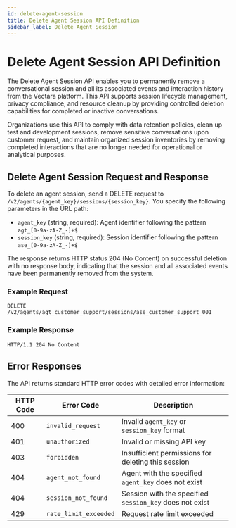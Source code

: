 ```yaml
---
id: delete-agent-session
title: Delete Agent Session API Definition
sidebar_label: Delete Agent Session
---
```


# Delete Agent Session API Definition

The Delete Agent Session API enables you to permanently remove a conversational session and all its associated events and interaction history from the Vectara platform. This API supports session lifecycle management, privacy compliance, and resource cleanup by providing controlled deletion capabilities for completed or inactive conversations.

Organizations use this API to comply with data retention policies, clean up test and development sessions, remove sensitive conversations upon customer request, and maintain organized session inventories by removing completed interactions that are no longer needed for operational or analytical purposes.

## Delete Agent Session Request and Response

To delete an agent session, send a DELETE request to `/v2/agents/{agent_key}/sessions/{session_key}`. You specify the following parameters in the URL path:

- `agent_key` (string, required): Agent identifier following the pattern `agt_[0-9a-zA-Z_-]+$`
- `session_key` (string, required): Session identifier following the pattern `ase_[0-9a-zA-Z_-]+$`

The response returns HTTP status 204 (No Content) on successful deletion with no response body, indicating that the session and all associated events have been permanently removed from the system.

### Example Request

```
DELETE /v2/agents/agt_customer_support/sessions/ase_customer_support_001
```

### Example Response

```
HTTP/1.1 204 No Content
```

## Error Responses

The API returns standard HTTP error codes with detailed error information:

| HTTP Code | Error Code | Description |
|-----------|------------|-------------|
| 400 | `invalid_request` | Invalid `agent_key` or `session_key` format |
| 401 | `unauthorized` | Invalid or missing API key |
| 403 | `forbidden` | Insufficient permissions for deleting this session |
| 404 | `agent_not_found` | Agent with the specified `agent_key` does not exist |
| 404 | `session_not_found` | Session with the specified `session_key` does not exist |
| 429 | `rate_limit_exceeded` | Request rate limit exceeded |